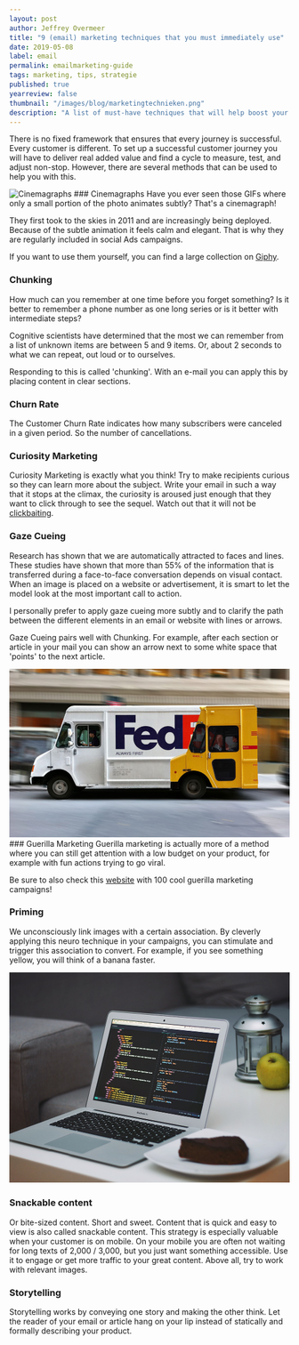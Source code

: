 ```yaml
---
layout: post
author: Jeffrey Overmeer
title: "9 (email) marketing techniques that you must immediately use"
date: 2019-05-08
label: email
permalink: emailmarketing-guide
tags: marketing, tips, strategie
published: true
yearreview: false
thumbnail: "/images/blog/marketingtechnieken.png"
description: "A list of must-have techniques that will help boost your (email) campaigns and customer journeys."
---
```


There is no fixed framework that ensures that every journey is successful. Every customer is different. To set up a successful customer journey you will have to deliver real added value and find a cycle to measure, test, and adjust non-stop. However, there are several methods that can be used to help you with this.

<!--
<div class="fullscreen paralax" alt="Cinemagraphs" style="background-image: url('https://media.giphy.com/media/myloecKmhWHOU/giphy.gif');"></div>
-->
<img src="https://media.giphy.com/media/myloecKmhWHOU/giphy.gif" class="fullscreen" alt="Cinemagraphs" />
### Cinemagraphs
Have you ever seen those GIFs where only a small portion of the photo animates subtly? That's a cinemagraph!

They first took to the skies in 2011 and are increasingly being deployed. Because of the subtle animation it feels calm and elegant. That is why they are regularly included in social Ads campaigns.

If you want to use them yourself, you can find a large collection on [Giphy](https://giphy.com/explore/cinemagraphs).

### Chunking
How much can you remember at one time before you forget something? Is it better to remember a phone number as one long series or is it better with intermediate steps?

Cognitive scientists have determined that the most we can remember from a list of unknown items are between 5 and 9 items. Or, about 2 seconds to what we can repeat, out loud or to ourselves.

Responding to this is called 'chunking'. With an e-mail you can apply this by placing content in clear sections.

### Churn Rate
The Customer Churn Rate indicates how many subscribers were canceled in a given period. So the number of cancellations.

### Curiosity Marketing
Curiosity Marketing is exactly what you think! Try to make recipients curious so they can learn more about the subject.
Write your email in such a way that it stops at the climax, the curiosity is aroused just enough that they want to click through to see the sequel. Watch out that it will not be [clickbaiting](https://nl.wikipedia.org/wiki/Clickbait).


### Gaze Cueing
Research has shown that we are automatically attracted to faces and lines. These studies have shown that more than 55% of the information that is transferred during a face-to-face conversation depends on visual contact. When an image is placed on a website or advertisement, it is smart to let the model look at the most important call to action.

I personally prefer to apply gaze cueing more subtly and to clarify the path between the different elements in an email or website with lines or arrows.

Gaze Cueing pairs well with Chunking. For example, after each section or article in your mail you can show an arrow next to some white space that 'points' to the next article.

<img src = "/images/blog/guerilla.jpg" class = "fullscreen" alt = "Guerilla marketing">
### Guerilla Marketing
Guerilla marketing is actually more of a method where you can still get attention with a low budget on your product, for example with fun actions trying to go viral.

Be sure to also check this [website](https://anerdsworld.com/best-100-guerilla-marketing-campaigns) with 100 cool guerilla marketing campaigns!

### Priming
We unconsciously link images with a certain association. By cleverly applying this neuro technique in your campaigns, you can stimulate and trigger this association to convert. For example, if you see something yellow, you will think of a banana faster.

<img src = "/images/blog/snackablecontent.png" class = "fullscreen" alt = "Snackable content">

### Snackable content
Or bite-sized content. Short and sweet. Content that is quick and easy to view is also called snackable content. This strategy is especially valuable when your customer is on mobile. On your mobile you are often not waiting for long texts of 2,000 / 3,000, but you just want something accessible.
Use it to engage or get more traffic to your great content. Above all, try to work with relevant images.

### Storytelling
Storytelling works by conveying one story and making the other think. Let the reader of your email or article hang on your lip instead of statically and formally describing your product.